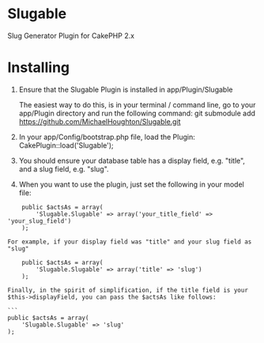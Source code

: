 # Slugable
Slug Generator Plugin for CakePHP 2.x

# Installing

1) Ensure that the Slugable Plugin is installed in app/Plugin/Slugable

   The easiest way to do this, is in your terminal / command line, go to your app/Plugin directory and run the following command:
   git submodule add https://github.com/MichaelHoughton/Slugable.git

2) In your app/Config/bootstrap.php file, load the Plugin:
   CakePlugin::load('Slugable');

3) You should ensure your database table has a display field, e.g. "title", and a slug field, e.g. "slug".

4) When you want to use the plugin, just set the following in your model file:

```
	public $actsAs = array(
		'Slugable.Slugable' => array('your_title_field' => 'your_slug_field')
	);
```

    For example, if your display field was "title" and your slug field as "slug"

```
	public $actsAs = array(
		'Slugable.Slugable' => array('title' => 'slug')
	);
```

	Finally, in the spirit of simplification, if the title field is your $this->displayField, you can pass the $actsAs like follows:

	```
	public $actsAs = array(
		'Slugable.Slugable' => 'slug'
	);
```